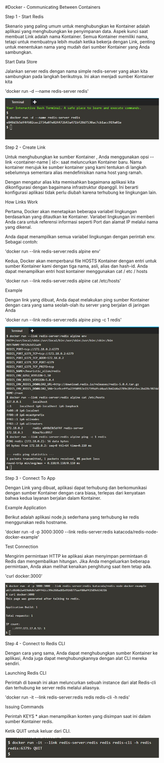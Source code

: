 #Docker - Communicating Between Containers

Step 1 - Start Redis

Skenario yang paling umum untuk menghubungkan ke Kontainer adalah aplikasi yang menghubungkan ke penyimpanan data. Aspek kunci saat membuat Link adalah nama Kontainer. Semua Kontainer memiliki nama, tetapi untuk membuatnya lebih mudah ketika bekerja dengan Link, penting untuk menentukan nama yang mudah dari sumber Kontainer yang Anda sambungkan.

Start Data Store

Jalankan server redis dengan nama simple redis-server yang akan kita sambungkan pada langkah berikutnya. Ini akan menjadi sumber Kontainer kita

 'docker run -d --name redis-server redis'


![01](images/README.01.jpg)

Step 2 - Create Link

Untuk menghubungkan ke sumber Kontainer , Anda menggunakan opsi --link <container-name | id>: <alias> saat meluncurkan Kontainer baru. Nama kontainer merujuk ke sumber kontainer yang kami tentukan di langkah sebelumnya sementara alias mendefinisikan nama host yang ramah.

Dengan mengatur alias kita memisahkan bagaimana aplikasi kita dikonfigurasi dengan bagaimana infrastruktur dipanggil. Ini berarti konfigurasi aplikasi tidak perlu diubah karena terhubung ke lingkungan lain.

How Links Work

Pertama, Docker akan menetapkan beberapa variabel lingkungan berdasarkan yang ditautkan ke Kontainer. Variabel lingkungan ini memberi Anda cara untuk referensi informasi seperti Port dan alamat IP melalui nama yang dikenal.

Anda dapat menampilkan semua variabel lingkungan dengan perintah env. Sebagai contoh:

'docker run --link redis-server:redis alpine env'

Kedua, Docker akan memperbarui file HOSTS Kontainer dengan entri untuk sumber Kontainer kami dengan tiga nama, asli, alias dan hash-id. Anda dapat menampilkan entri host kontainer menggunakan cat / etc / hosts

'docker run --link redis-server:redis alpine cat /etc/hosts'

Example

Dengan link yang dibuat, Anda dapat melakukan ping sumber Kontainer dengan cara yang sama seolah-olah itu server yang berjalan di jaringan Anda

'docker run --link redis-server:redis alpine ping -c 1 redis'


![02](images/README.02.jpg)

Step 3 - Connect To App

Dengan Link yang dibuat, aplikasi dapat terhubung dan berkomunikasi dengan  sumber Kontainer dengan cara biasa, terlepas dari kenyataan bahwa kedua layanan berjalan dalam Kontainer.

Example Application

Berikut adalah aplikasi node.js sederhana yang terhubung ke redis menggunakan redis hostname.

'docker run -d -p 3000:3000 --link redis-server:redis katacoda/redis-node-docker-example'

Test Connection

Mengirim permintaan HTTP ke aplikasi akan menyimpan permintaan di Redis dan mengembalikan hitungan. Jika Anda mengeluarkan beberapa permintaan, Anda akan melihat kenaikan penghitung saat item tetap ada.

'curl docker:3000'


![03](images/README.03.jpg)

Step 4 - Connect to Redis CLI

Dengan cara yang sama, Anda dapat menghubungkan sumber Kontainer ke aplikasi, Anda juga dapat menghubungkannya dengan alat CLI mereka sendiri.

Launching Redis CLI

Perintah di bawah ini akan meluncurkan sebuah instance dari alat Redis-cli dan terhubung ke server redis melalui aliasnya.

'docker run -it --link redis-server:redis redis redis-cli -h redis'

Issuing Commands

Perintah KEYS * akan menampilkan konten yang disimpan saat ini dalam sumber Kontainer  redis.

Ketik QUIT untuk keluar dari CLI.


![04](images/README.04.jpg)

